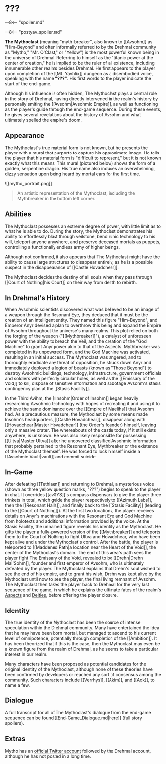 # ???

--8<-- "spoiler.md"

--8<-- "postyav_spoiler.md"

**The Mythoclast** (meaning "myth-breaker", also known to [[Avsohm]] as "Him-Beyond" and often informally referred to by the Drehmal community as "Mytho," "Mr. O'Clast," or "Yellow") is the most powerful known being in the universe of Drehmal. Referring to himself as the "titanic power at the center of creation," he is implied to be the ruler of all existence, including innumerable other realms besides Drehmal. He first appears to the player upon completion of the [[Mt. Yavhlix]] dungeon as a disembodied voice, speaking with the name **"???"**. His first words to the player indicate the start of the end-game.

Although his influence is often hidden, The Mythoclast plays a central role in the story of Drehmal, having directly intervened in the realm's history by personally smiting the [[Avsohm|Avsohmic Empire]], as well as functioning as the player's guide through the end-game sequence. During these events, he gives several revelations about the history of Avsohm and what ultimately spelled the empire's doom.

## Appearance

The Mythoclast's true material form is not known, but he presents the player with a mural that purports to capture his approximate image. He tells the player that his material form is "difficult to represent," but it is not known exactly what this means. This mural (pictured below) shows the form of a golden, serpentine dragon. His true name also induces an overwhelming, dizzy sensation upon being heard by mortal ears for the first time. 

![[mytho_portrait.png]]
> An artistic representation of the Mythoclast, including the Mythbreaker in the bottom left corner.

## Abilities

The Mythoclast possesses an extreme degree of power, with little limit as to what he is able to do. During the story, the Mythoclast demonstrates his ability to effortlessly blast through veilstone, bend runic technology to his will, teleport anyone anywhere, and preserve deceased mortals as puppets, controlling a functionally endless army of higher beings. 

Although not confirmed, it also appears that The Mythoclast might have the ability to cause large structures to disappear entirely, as he is a possible suspect in the disappearance of [[Castle Hovadchear]].

The Mythoclast decides the destiny of all souls when they pass through [[Court of Nothing|his Court]] on their way from death to rebirth.

## In Drehmal's History

When Avsohmic scientists discovered what was believed to be an image of a weapon through the Resonant Eye, they deduced that it must be the creation of an intelligent entity. They named this figure "Him-Beyond", and Emperor Anyr devised a plan to overthrow this being and expand the Empire of Avsohm throughout the universe's many realms. This plot relied on both the forging of the weapon ("[[Mythbreaker]]"), a catalyst of unforeseen power with the ability to breach the Veil, and the creation of the "God Machine" to grant Anyr power akin to that of the Aspects. Mythbreaker was completed in its unpowered form, and the God Machine was activated, resulting in an initial success. The Mythoclast was angered, and to thoroughly eradicate any threat of opposition, he struck down Anyr and immediately deployed a legion of beasts (known as "Those Beyond") to destroy Avsohmic buildings, technology, infrastructure, government officials and soldiers with perfectly circular holes, as well as the [[Emissary of the Void]] to kill, dispose of sensitive information and sabotage Avsohm's stasis contingency plan at the [[Stasis Facility]].

In the Third Avihm, the [[Insohm|Order of Insohm]] began heavily researching Avsohmic technology with hopes of recreating it and using it to achieve the same dominance over the [[Empire of Maelihs]] that Avsohm had. As a precautious measure, the Mythoclast by some means made Insohm's headquarters, [[Castle Hovadchear]], disappear along with [[Hovadchear|Master Hovadchear]] (the Order's founder) himself, leaving only a massive crater. The whereabouts of the castle today, if it still exists anywhere, is unknown. He was also likely responsible for possessing [[Ultva|Master Ultva]] after he uncovered classified Avsohmic information that probably pertained to the Resonant Eye, Mythbreaker or the existence of the Mythoclast themself. He was forced to lock himself inside a [[Avsohmic Vault|vault]] and commit suicide.

## In-Game

After defeating [[Tethlaen]] and returning to Drehmal, a mysterious voice (shown as three yellow question marks, "???") begins to speak to the player in chat. It overrides [[avSYS]]'s compass dispensary to give the player three trinkets in total, which guide the player respectively to [[Azimuth Labs]], then the [[Resonant Halls]], and finally back to the [[Stasis Facility]] (leading to the [[Court of Nothing]]). At the first two locations, the player receives details on Anyr's machinations with the Resonant Eye and God Machine from holotexts and additional information provided by the voice. At the Stasis Facility, the unnamed figure reveals his identity as the Mythoclast. He gifts the player a fully-powered version of the [[Mythbreaker]] and teleports them to the Court of Nothing to fight Ultva and Hovadchear, who have been kept alive and under the Mythoclast's control. After the battle, the player is teleported to [[Maddened Path|a location near the Heart of the Void]], the center of the Mythoclast's domain. The end of this area's path sees the player fight The Emissary of the Void, revealed to be [[Drehn|Drehn Mal'Sohm]], founder and first emperor of Avsohm, who is ultimately defeated by the player. The Mythoclast explains that Drehn's soul wished to see the end of his empire, and to grant his wish, Drehn was kept alive by the Mythoclast until now to see the player, the final living remnant of Avsohm. The Mythoclast then takes the player back to Drehmal for the very last sequence of the game, in which he explains the ultimate fates of the realm's [Aspects](/Lore/Higher_Beings/Aspects/) and [Deities](/Lore/Higher_Beings/Deities/), before offering the player closure.

## Identity

The true identity of the Mythoclast has been the source of intense speculation within the Drehmal community. Many have entertained the idea that he may have been born mortal, but managed to ascend to his current level of omnipotence, potentially through completion of the [[Ambition]]. It has been theorized that if this is the case, then the Mythoclast may even be a known figure from the realm of Drehmal, as he seems to take a particular interest in our realm.

Many characters have been proposed as potential candidates for the original identity of the Mythoclast, although none of these theories have been confirmed by developers or reached any sort of consensus among the community. Such characters include [[Verrhys]], [[Akim]], and [[Aok]], to name a few.

## Dialogue 

A full transcript for all of The Mythoclast's dialogue from the end-game sequence can be found [[End-Game_Dialogue.md|here]] (full story spoilers).

## Extras

Mytho has an [official Twitter account](https://x.com/mr_o_clast) followed by the Drehmal account, although he has not posted in a long time.
